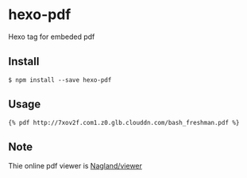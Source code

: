 hexo-pdf
====

Hexo tag for embeded pdf

## Install

```
$ npm install --save hexo-pdf
```


## Usage

```
{% pdf http://7xov2f.com1.z0.glb.clouddn.com/bash_freshman.pdf %}
```

## Note
Thie online pdf viewer is [Nagland/viewer](https://github.com/Nagland/viewer)

